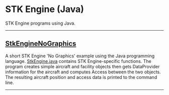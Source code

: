 # STK Engine (Java)

STK Engine programs using Java.

---

## [StkEngineNoGraphics](Stk12.StkEngine_NoGraphics)

A short STK Engine 'No Graphics' example using the Java programming language. [StkEngine.java](StkEngineNoGraphics/src/StkEngine.java) contains STK Engine-specific functions. The program creates simple aircraft and facility objects then gets DataProvider information for the aircraft and computes Access between the two objects. The resulting aircraft position and access data is printed to the command line.

---

